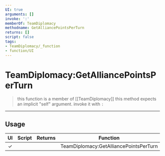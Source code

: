 ```yaml
---
UI: true
arguments: []
invoke: ':'
memberOf: TeamDiplomacy
methodname: GetAlliancePointsPerTurn
returns: []
script: false
tags:
- TeamDiplomacy/_function
- function/UI
---
```

# TeamDiplomacy:GetAlliancePointsPerTurn
> this function is a member of [[TeamDiplomacy]]
> this method expects an implicit "self" argument. invoke it with `:`
-----
## Usage
|  UI | Script | Returns | Function | Arguments |
|:---:|:------:|-------:|:--------:|:---------|
|✓| ||TeamDiplomacy:GetAlliancePointsPerTurn||
